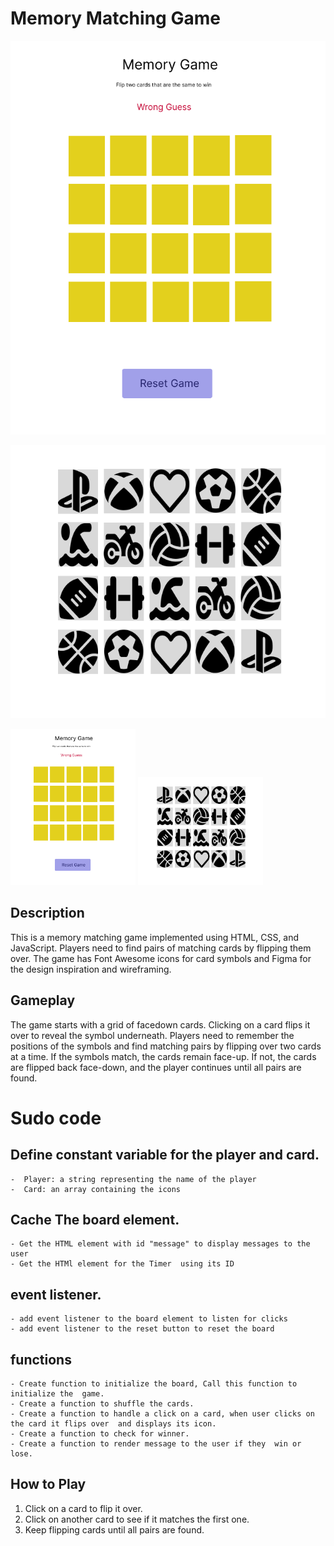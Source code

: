 # Memory Matching Game

![Game wireframe](images/wireframe.png)

![Icons for when card is flipped](images/onClick.png)

<img src="images/wireframe.png" alt="" width="200">
<img src="images/onClick.png" alt="" width="200">


## Description

This is a memory matching game implemented using HTML, CSS, and JavaScript. Players need to find pairs of matching cards by flipping them over. The game has Font Awesome icons for card symbols and Figma for the design inspiration and wireframing.

## Gameplay

The game starts with a grid of facedown cards. Clicking on a card flips it over to reveal the symbol underneath. Players need to remember the positions of the symbols and find matching pairs by flipping over two cards at a time. If the symbols match, the cards remain face-up. If not, the cards are flipped back face-down, and the player continues until all pairs are found.

# Sudo code

## Define constant variable for the player and card.
    -  Player: a string representing the name of the player
    -  Card: an array containing the icons

## Cache The board element.
    - Get the HTML element with id "message" to display messages to the user
    - Get the HTMl element for the Timer  using its ID
 

## event listener.
    - add event listener to the board element to listen for clicks
    - add event listener to the reset button to reset the board

## functions
    - Create function to initialize the board, Call this function to initialize the  game.
    - Create a function to shuffle the cards.
    - Create a function to handle a click on a card, when user clicks on the card it flips over  and displays its icon. 
    - Create a function to check for winner.
    - Create a function to render message to the user if they  win or lose.

## How to Play

1. Click on a card to flip it over.
2. Click on another card to see if it matches the first one.
3. Keep flipping cards until all pairs are found.


